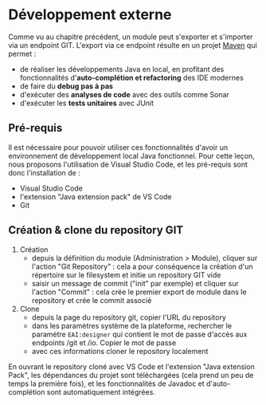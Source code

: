 Développement externe
====================

Comme vu au chapitre précédent, un module peut s'exporter et s'importer via un endpoint GIT. L'export via ce endpoint résulte en un projet [Maven](https://maven.apache.org/what-is-maven.html) qui permet :

- de réaliser les développements Java en local, en profitant des fonctionnalités d'**auto-complétion et refactoring** des IDE modernes
- de faire du **debug pas à pas**
- d'exécuter des **analyses de code** avec des outils comme Sonar
- d'exécuter les **tests unitaires** avec JUnit

Pré-requis
---------------------------

Il est nécessaire pour pouvoir utiliser ces fonctionnalités d'avoir un environnement de développement local Java fonctionnel. Pour cette leçon, nous proposons l'utilisation de Visual Studio Code, et les pré-requis sont donc l'installation de :
- Visual Studio Code
- l'extension "Java extension pack" de VS Code
- Git

Création & clone du repository GIT
---------------------------

1. Création
    - depuis la définition du module (Administration > Module), cliquer sur l'action "Git Repository" : cela a pour conséquence la création d'un répertoire sur le filesystem et initie un repository GIT vide
    - saisir un message de commit ("init" par exemple) et cliquer sur l'action "Commit" : cela crée le premier export de module dans le repository et crée le commit associé
2. Clone
    - depuis la page du repository git, copier l'URL du repository
    - dans les paramètres système de la plateforme, rechercher le paramètre `EAI:designer` qui contient le mot de passe d'accès aux endpoints /git et /io. Copier le mot de passe
    - avec ces informations cloner le repository localement

En ouvrant le repository cloné avec VS Code et l'extension "Java extension Pack", les dépendances du projet sont téléchargées (cela prend un peu de temps la première fois), et les fonctionnalités de Javadoc et d'auto-complétion sont automatiquement intégrées.